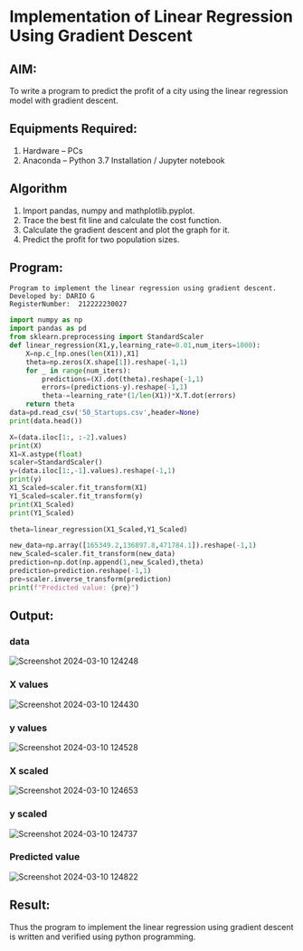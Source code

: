 # Implementation of Linear Regression Using Gradient Descent
## AIM:
To write a program to predict the profit of a city using the linear regression model with gradient descent.

## Equipments Required:
1. Hardware – PCs
2. Anaconda – Python 3.7 Installation / Jupyter notebook

## Algorithm
1. Import pandas, numpy and mathplotlib.pyplot.
2. Trace the best fit line and calculate the cost function.
3. Calculate the gradient descent and plot the graph for it.
4. Predict the profit for two population sizes.

## Program:
```
Program to implement the linear regression using gradient descent.
Developed by: DARIO G
RegisterNumber:  212222230027
```
```python
import numpy as np
import pandas as pd
from sklearn.preprocessing import StandardScaler
def linear_regression(X1,y,learning_rate=0.01,num_iters=1000):
    X=np.c_[np.ones(len(X1)),X1]
    theta=np.zeros(X.shape[1]).reshape(-1,1)
    for _ in range(num_iters):
        predictions=(X).dot(theta).reshape(-1,1)
        errors=(predictions-y).reshape(-1,1)
        theta-=learning_rate*(1/len(X1))*X.T.dot(errors)
    return theta
data=pd.read_csv('50_Startups.csv',header=None)
print(data.head())

X=(data.iloc[1:, :-2].values)
print(X)
X1=X.astype(float)
scaler=StandardScaler()
y=(data.iloc[1:,-1].values).reshape(-1,1)
print(y)
X1_Scaled=scaler.fit_transform(X1)
Y1_Scaled=scaler.fit_transform(y)
print(X1_Scaled)
print(Y1_Scaled)

theta=linear_regression(X1_Scaled,Y1_Scaled)

new_data=np.array([165349.2,136897.8,471784.1]).reshape(-1,1)
new_Scaled=scaler.fit_transform(new_data)
prediction=np.dot(np.append(1,new_Scaled),theta)
prediction=prediction.reshape(-1,1)
pre=scaler.inverse_transform(prediction)
print(f"Predicted value: {pre}")
```

## Output:
### data
![Screenshot 2024-03-10 124248](https://github.com/Jenishajustin/Implementation-of-Linear-Regression-Using-Gradient-Descent/assets/119405070/a36ca5ef-8ca2-47d9-8b5d-c0f3c33f27a4)

### X values
![Screenshot 2024-03-10 124430](https://github.com/Jenishajustin/Implementation-of-Linear-Regression-Using-Gradient-Descent/assets/119405070/42ee668d-c007-4f46-85b5-907e8ce31498)

### y values
![Screenshot 2024-03-10 124528](https://github.com/Jenishajustin/Implementation-of-Linear-Regression-Using-Gradient-Descent/assets/119405070/d5cacfc3-9ffe-44fc-b800-282b632a49d3)

###  X scaled 
![Screenshot 2024-03-10 124653](https://github.com/Jenishajustin/Implementation-of-Linear-Regression-Using-Gradient-Descent/assets/119405070/b2433095-d24b-408f-8632-82afb0d684b3)

### y scaled
![Screenshot 2024-03-10 124737](https://github.com/Jenishajustin/Implementation-of-Linear-Regression-Using-Gradient-Descent/assets/119405070/435e20b8-40ce-48dd-b63a-c34d7aea8b8b)

### Predicted value
![Screenshot 2024-03-10 124822](https://github.com/Jenishajustin/Implementation-of-Linear-Regression-Using-Gradient-Descent/assets/119405070/504a544d-4365-4acf-b86c-20d3a9c207ba)

## Result:
Thus the program to implement the linear regression using gradient descent is written and verified using python programming.
